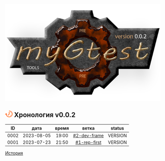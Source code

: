 [![logo](logo.png)](../README.md) 

[H]: docs.md           "родитель"
[P]: icons/progress.png  "в процессе..."
[S]: icons/success.png   "завершено"

[![P]][H] Хронология v0.0.2
---------------------------

| **ID** |    дата    | время |     ветка      | status  |
|:------:|:----------:|:-----:|:--------------:|:-------:|
|  0002  | 2023-08-05 | 19:00 | [#2-dev-frame] | VERSION |
|  0001  | 2023-07-23 | 21:50 | [#1-rep-first] | VERSION |

[История](history.md)

[#1-rep-first]: history.md#-v001-rep
[#2-dev-frame]: history.md#-v002-dev